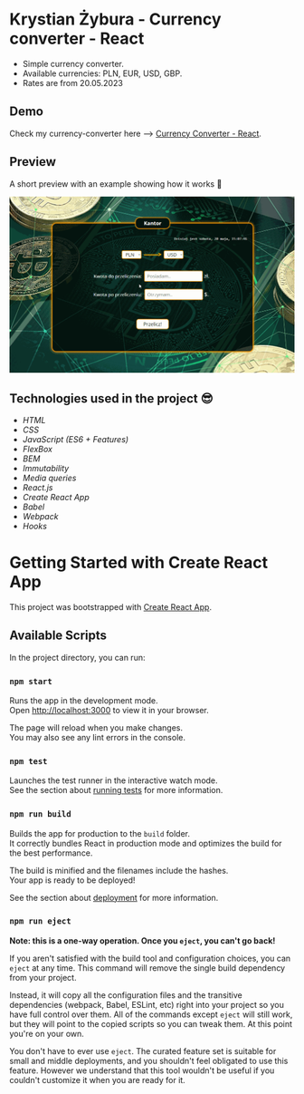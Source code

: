 # Krystian Żybura - Currency converter - React

- Simple currency converter.
- Available currencies: PLN, EUR, USD, GBP.
- Rates are from 20.05.2023

## Demo

Check my currency-converter here --> [Currency Converter - React](https://krystianzybura.github.io/currency-converter-react/).

## Preview

A short preview with an example showing how it works 🥰

![currency-converter-animation](images/preview.gif)

## Technologies used in the project 😎

- _HTML_
- _CSS_
- _JavaScript (ES6 + Features)_
- _FlexBox_
- _BEM_
- _Immutability_
- _Media queries_
- _React.js_
- _Create React App_
- _Babel_
- _Webpack_
- _Hooks_

# Getting Started with Create React App

This project was bootstrapped with [Create React App](https://github.com/facebook/create-react-app).

## Available Scripts

In the project directory, you can run:

### `npm start`

Runs the app in the development mode.\
Open [http://localhost:3000](http://localhost:3000) to view it in your browser.

The page will reload when you make changes.\
You may also see any lint errors in the console.

### `npm test`

Launches the test runner in the interactive watch mode.\
See the section about [running tests](https://facebook.github.io/create-react-app/docs/running-tests) for more information.

### `npm run build`

Builds the app for production to the `build` folder.\
It correctly bundles React in production mode and optimizes the build for the best performance.

The build is minified and the filenames include the hashes.\
Your app is ready to be deployed!

See the section about [deployment](https://facebook.github.io/create-react-app/docs/deployment) for more information.

### `npm run eject`

**Note: this is a one-way operation. Once you `eject`, you can't go back!**

If you aren't satisfied with the build tool and configuration choices, you can `eject` at any time. This command will remove the single build dependency from your project.

Instead, it will copy all the configuration files and the transitive dependencies (webpack, Babel, ESLint, etc) right into your project so you have full control over them. All of the commands except `eject` will still work, but they will point to the copied scripts so you can tweak them. At this point you're on your own.

You don't have to ever use `eject`. The curated feature set is suitable for small and middle deployments, and you shouldn't feel obligated to use this feature. However we understand that this tool wouldn't be useful if you couldn't customize it when you are ready for it.
